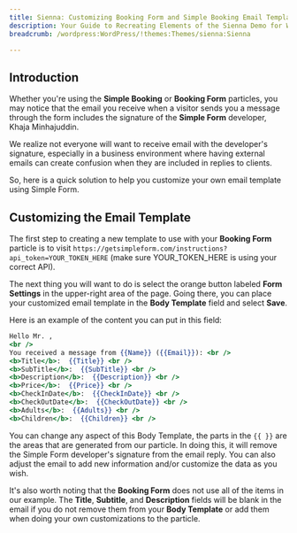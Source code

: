 ```yaml
---
title: Sienna: Customizing Booking Form and Simple Booking Email Templates
description: Your Guide to Recreating Elements of the Sienna Demo for WordPress
breadcrumb: /wordpress:WordPress/!themes:Themes/sienna:Sienna

---
```


## Introduction

Whether you're using the **Simple Booking** or **Booking Form** particles, you may notice that the email you receive when a visitor sends you a message through the form includes the signature of the **Simple Form** developer, Khaja Minhajuddin.

We realize not everyone will want to receive email with the developer's signature, especially in a business environment where having external emails can create confusion when they are included in replies to clients.

So, here is a quick solution to help you customize your own email template using Simple Form.

## Customizing the Email Template

The first step to creating a new template to use with your **Booking Form** particle is to visit `https://getsimpleform.com/instructions?api_token=YOUR_TOKEN_HERE` (make sure YOUR_TOKEN_HERE is using your correct API).

The next thing you will want to do is select the orange button labeled **Form Settings** in the upper-right area of the page. Going there, you can place your customized email template in the **Body Template** field and select **Save**.

Here is an example of the content you can put in this field:

~~~ .html
Hello Mr. ,
<br />
You received a message from {{Name}} ({{Email}}): <br />
<b>Title</b>:  {{Title}} <br />
<b>SubTitle</b>:  {{SubTitle}} <br />
<b>Description</b>:  {{Description}} <br />
<b>Price</b>:  {{Price}} <br />
<b>CheckInDate</b>:  {{CheckInDate}} <br />
<b>CheckOutDate</b>:  {{CheckOutDate}} <br />
<b>Adults</b>:  {{Adults}} <br />
<b>Children</b>:  {{Children}} <br />
~~~

You can change any aspect of this Body Template, the parts in the `{{ }}` are the areas that are generated from our particle. In doing this, it will remove the Simple Form developer's signature from the email reply. You can also adjust the email to add new information and/or customize the data as you wish.

It's also worth noting that the **Booking Form** does not use all of the items in our example. The **Title**, **Subtitle**, and **Description** fields will be blank in the email if you do not remove them from your **Body Template** or add them when doing your own customizations to the particle.


